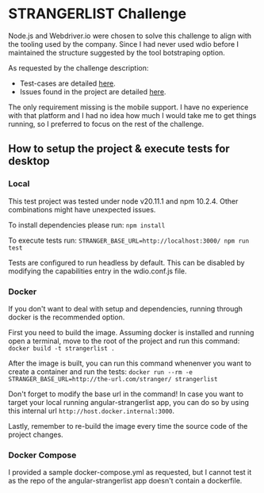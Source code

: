 # STRANGERLIST Challenge

Node.js and Webdriver.io were chosen to solve this challenge to align with the tooling used by the company.
Since I had never used wdio before I maintained the structure suggested by the tool botstraping option.

As requested by the challenge description:
* Test-cases are detailed [here](./docs/test_cases.md).
* Issues found in the project are detailed [here](./docs/issues.md).

The only requirement missing is the mobile support. I have no experience with that platform and I had no idea how much I would take me to get things running, so I preferred to focus on the rest of the challenge.

## How to setup the project & execute tests for desktop

### Local

This test project was tested under node v20.11.1 and npm 10.2.4. Other combinations might have unexpected issues.

To install dependencies please run:
`npm install`

To execute tests run:
`STRANGER_BASE_URL=http://localhost:3000/ npm run test`

Tests are configured to run headless by default. This can be disabled by modifying the capabilities entry in the wdio.conf.js file.

### Docker

If you don't want to deal with setup and dependencies, running through docker is the recommended option.

First you need to build the image. Assuming docker is installed and running open a terminal, move to the root of the project and run this command:
`docker build -t strangerlist .`

After the image is built, you can run this command whenenver you want to create a container and run the tests:
`docker run --rm -e STRANGER_BASE_URL=http://the-url.com/stranger/ strangerlist`

Don't forget to modify the base url in the command!
In case you want to target your local running angular-strangerlist app, you can do so by using this internal url `http://host.docker.internal:3000`.

Lastly, remember to re-build the image every time the source code of the project changes.

### Docker Compose

I provided a sample docker-compose.yml as requested, but I cannot test it as the repo of the angular-strangerlist app doesn't contain a dockerfile.
